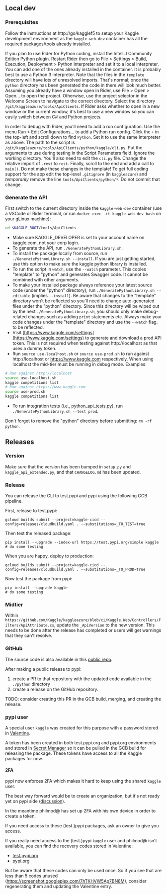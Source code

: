 ## Local dev

### Prerequisites

Follow the instructions at http://go/kagglef5 to setup your Kaggle development environment as the
`kaggle-web-dev` container has all the required packages/tools already installed.

If you plan to use Rider for Python coding, install the IntelliJ Community Edition Python plugin.
Restart Rider then go to File > Settings > Build, Execution, Deployment > Python Interpreter and set it to
a local interpreter. You can add one of the ones already installed in the container. It is probably best to use
a Python 3 interpreter. Note that the files in the `template` directory will have lots of unresolved imports.
That's normal; once the `python` directory has been generated the code in there will look much better.
Assuming you already have a window open in Rider, use File > Open > Open... to open the project. Otherwise,
use the project selector in the Welcome Screen to navigate to the correct directory.
Select the directory `/git/kaggleazure/tools/ApiClients`.
If Rider asks whether to open in a new window or the current window, it's best to use a new window so you can
easily switch between C# and Python projects.

In order to debug with Rider, you'll need to add a run configuration. Use the menu Run > Edit Configurations... to add
a Python run config. Click the `+` in the top-left and scroll down to find `Python`. Set it to use the same interpreter
as above. The path to the script is `/git/kaggleazure/tools/ApiClients/python/kaggle/cli.py`.
Put the arguments to use during testing in the Script Parameters field. Ignore the working directory.
You'll also need to edit the `cli.py` file. Change the relative import of `.rest` to `rest`. Finally, scroll to
the end and add a call to `main()`. Do not make these changes in the template! To get full coding support for the app
edit the top-level `.gitignore` (in `kaggleazure`) and *temporarily* remove the line `tools/ApiClients/python/*`. Do
not commit that change.

### Generate the API

First switch to the current directory inside the `kaggle-web-dev`  container (use a VSCode or Rider
terminal, or run `docker exec -it kaggle-web-dev bash` on your gLinux machine):

```bash
cd $KAGGLE_ROOT/tools/ApiClients
```

* Make sure KAGGLE_DEVELOPER is set to your account name on kaggle.com, not your corp login.
* To generate the API, run `./GeneratePythonLibrary.sh`.
* To install the package locally from source, run `./GeneratePythonLibrary.sh --install`.
  If you are just getting started, use this option to make sure the kaggle python library is installed.
* To run the script in `watch`, use the `--watch` parameter. This copies "template" to
  "python" and generates Swagger code. It cannot be combined with other arguments.
* To make your installed package always reference your latest source code (under the
  "python" directory), run `./GeneratePythonLibrary.sh --editable` (implies `--install`).
  Be aware that changes to the "template" directory won't be reflected so you'll need to
  change auto-generated files under the "python" directory. Since this directory will be
  wiped out by the next `./GeneratePythonLibrary.sh`, you should only make debug-related
  changes such as adding `print` statements etc. Always make your code changes under the
  "template" directory and use the `--watch` flag.
  to be reflected.
* Visit [https://www.kaggle.com/settings](https://www.kaggle.com/settings) to generate and
  download a prod API token. This is not required when testing against http://localhost as
  that uses a dummy token.
* Run `source use-localhost.sh` or `source use-prod.sh` to run against http://localhost or
  https://www.kaggle.com respectively. When using localhost the mid-tier must be running
  in debug mode.
  Examples:

```bash
# Run against http://localhost
source use-localhost.sh
kaggle competitions list
# Run against https://www.kaggle.com
source use-prod.sh
kaggle competitions list
```

* To run integration tests (i.e., [python_api_tests.py](python_api_tests.py)),
  run `./GeneratePythonLibrary.sh --test prod`.

Don't forget to remove the "python" directory before submitting: `rm -rf python`.

## Releases

### Version

Make sure that the version has been bumped in `setup.py` and `kaggle_api_extended.py`, and that `CHANGELOG.md` has been updated.

### Release

You can release the CLI to test.pypi and pypi using the following GCB pipeline.

First, release to test.pypi:

```
gcloud builds submit --project=kaggle-cicd --config=releases/cloudbuild.yaml . --substitutions=_TO_TEST=true
```

Then test the released package:

```
pip install --upgrade --index-url https://test.pypi.org/simple kaggle
# do some testing
```

When you are happy, deploy to production: 

```
gcloud builds submit --project=kaggle-cicd --config=releases/cloudbuild.yaml . --substitutions=_TO_PROD=true
```

Now test the package from pypi:

```
pip install --upgrade kaggle
# do some testing
```

### Midtier

Within `https://github.com/Kaggle/kaggleazure/blob/ci/Kaggle.Web/Controllers/Filters/ApiAttribute.cs`, update the `_ApiVersion` to the new version.  This needs to be done after the release has completed or users will get warnings that they can't resolve.

### GitHub

The source code is also available in this [public repo](https://github.com/Kaggle/kaggle-api).

After making a public release to pypi: 
1. create a PR to that repository with the updated code available in the `./python` directory
1. create a release on the GitHub repository.

TODO: consider creating this PR in the GCB build, merging, and creating the release.

### pypi user

A special user `kaggle` was created for this purpose with a password stored in [Valentine](https://valentine.corp.google.com/#/show/1687981100473768).

A token has been created in both test.pypi.org and pypi.org environments and stored in [Secret Manager](https://pantheon.corp.google.com/security/secret-manager?referrer=search&e=13803378&mods=-ai_platform_fake_service&project=kaggle-cicd) so it can be pulled in the GCB build for releasing the package. These tokens have access to all the Kaggle packages for now.

#### 2FA

pypi now enforces 2FA which makes it hard to keep using the shared `kaggle` user. 

The best way forward would be to create an organization, but it's not ready yet on pypi side ([discussion](https://chat.kaggle.net/kaggle/pl/rcj86atd6bbj7p948mn5kch1wy)).

In the meantime philmod@ has set up 2FA with his own device in order to create a token.

If you need access to these (test.)pypi packages, ask an owner to give you access.

If you really need access to the (test.)pypi `kaggle` user and philmod@ isn't available, you can find the recovery codes stored in Valentine:
- [test.pypi.org](https://valentine.corp.google.com/#/show/1704450922531941)
- [pypi.org](https://valentine.corp.google.com/#/show/1704452919139958)

But be aware that these codes can only be used once. So if you see that are less than 5 codes unused (https://screenshot.googleplex.com/7hTKHVW5Ap7BN8M), consider regenerating them and updating the Valentine entry.
